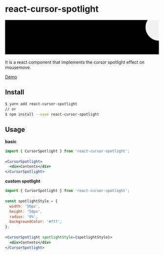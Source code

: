# react-cursor-spotlight

![demo_gif](docs/demo.gif)

It is a react component that implements the cursor spotlight effect on mousemove.

[Demo](https://hmu332233.github.io/react-cursor-spotlight)

## Install
```bash
$ yarn add react-cursor-spotlight
// or
$ npm install --save react-cursor-spotlight
```

## Usage

**basic**

```jsx
import { CursorSpotlight } from 'react-cursor-spotlight';

<CursorSpotlight>
  <div>Contents</div>
</CursorSpotlight>
```

**custom spotlight**

```jsx
import { CursorSpotlight } from 'react-cursor-spotlight';

const spotlightStyle = {
  width: '50px',
  height: '50px',
  radius: '0%',
  backgroundColor: '#fff',
};

<CursorSpotlight spotlightStyle={spotlightStyle}>
  <div>Contents</div>
</CursorSpotlight>
```